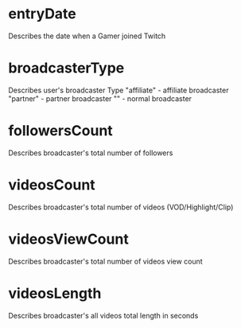 # entryDate

Describes the date when a Gamer joined Twitch

# broadcasterType

Describes user's broadcaster Type
"affiliate" - affiliate broadcaster
"partner" - partner broadcaster 
"" - normal broadcaster

# followersCount

Describes broadcaster's total number of followers

# videosCount

Describes broadcaster's total number of videos (VOD/Highlight/Clip)

# videosViewCount

Describes broadcaster's total number of videos view count

# videosLength

Describes broadcaster's all videos total length in seconds